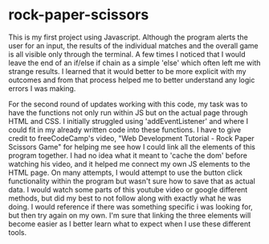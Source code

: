 # rock-paper-scissors
This is my first project using Javascript. Although the program alerts the user for an input, the results of the individual matches and the overall game is all visible only through the terminal. A few times I noticed that I would leave the end of an if/else if chain as a simple 'else' which often left me with strange results. I learned that it would better to be more explicit with my outcomes and from that process helped me to better understand any logic errors I was making. 

For the second round of updates working with this code, my task was to have the functions not only run within JS but on the actual page through HTML and CSS. I initially struggled using 'addEventListener' and where I could fit in my already written code into these functions. I have to give credit to freeCodeCamp's video, "Web Development Tutorial - Rock Paper Scissors Game" for helping me see how I could link all the elements of this program together. I had no idea what it meant to 'cache the dom' before watching his video, and it helped me connect my own JS elements to the HTML page. On many attempts, I would attempt to use the button click functionality within the program but wasn't sure how to save that as actual data. I would watch some parts of this youtube video or google different methods, but did my best to not follow along with exactly what he was doing. I would reference if there was something specific i was looking for, but then try again on my own. I'm sure that linking the three elements will become easier as I better learn what to expect when I use these different tools.
